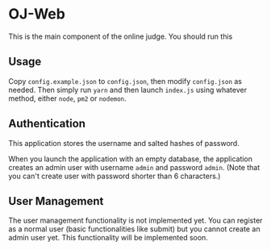 # OJ-Web

This is the main component of the online judge. You should run this

## Usage

Copy `config.example.json` to `config.json`, then modify `config.json` as needed. Then simply run `yarn` and then launch `index.js` using whatever method, either `node`, `pm2` or `nodemon`.

## Authentication

This application stores the username and salted hashes of password.

When you launch the application with an empty database, the application creates an admin user with username `admin` and password `admin`. (Note that you can't create user with password shorter than 6 characters.)

## User Management

The user management functionality is not implemented yet. You can register as a normal user (basic functionalities like submit) but you cannot create an admin user yet. This functionality will be implemented soon.
